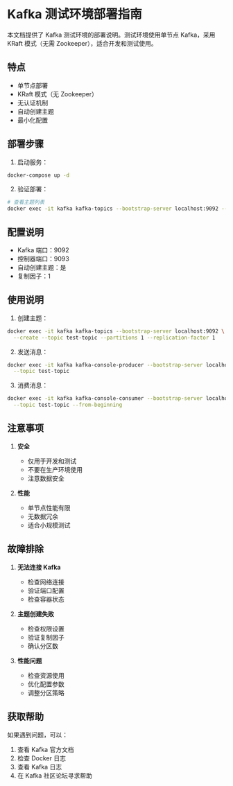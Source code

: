 # Kafka 测试环境部署指南

本文档提供了 Kafka 测试环境的部署说明。测试环境使用单节点 Kafka，采用 KRaft 模式（无需 Zookeeper），适合开发和测试使用。

## 特点

- 单节点部署
- KRaft 模式（无 Zookeeper）
- 无认证机制
- 自动创建主题
- 最小化配置

## 部署步骤

1. 启动服务：
```bash
docker-compose up -d
```

2. 验证部署：
```bash
# 查看主题列表
docker exec -it kafka kafka-topics --bootstrap-server localhost:9092 --list
```

## 配置说明

- Kafka 端口：9092
- 控制器端口：9093
- 自动创建主题：是
- 复制因子：1

## 使用说明

1. 创建主题：
```bash
docker exec -it kafka kafka-topics --bootstrap-server localhost:9092 \
  --create --topic test-topic --partitions 1 --replication-factor 1
```

2. 发送消息：
```bash
docker exec -it kafka kafka-console-producer --bootstrap-server localhost:9092 \
  --topic test-topic
```

3. 消费消息：
```bash
docker exec -it kafka kafka-console-consumer --bootstrap-server localhost:9092 \
  --topic test-topic --from-beginning
```

## 注意事项

1. **安全**
   - 仅用于开发和测试
   - 不要在生产环境使用
   - 注意数据安全

2. **性能**
   - 单节点性能有限
   - 无数据冗余
   - 适合小规模测试

## 故障排除

1. **无法连接 Kafka**
   - 检查网络连接
   - 验证端口配置
   - 检查容器状态

2. **主题创建失败**
   - 检查权限设置
   - 验证复制因子
   - 确认分区数

3. **性能问题**
   - 检查资源使用
   - 优化配置参数
   - 调整分区策略

## 获取帮助

如果遇到问题，可以：

1. 查看 Kafka 官方文档
2. 检查 Docker 日志
3. 查看 Kafka 日志
4. 在 Kafka 社区论坛寻求帮助 